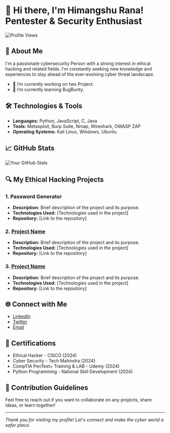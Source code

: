# 👋 Hi there, I'm Himangshu Rana! Pentester & Security Enthusiast

![Profile Views](https://komarev.com/ghpvc/?username=himangshurana&color=blue)

## 👤 About Me

I'm a passionate cybersecurity Person with a strong interest in ethical hacking and related fields. I'm constantly seeking new knowledge and experiences to stay ahead of the ever-evolving cyber threat landscape.

- 🔭 I’m currently working on two Project.
- 🌱 I’m currently learning BugBunty.

## 🛠️ Technologies & Tools

- **Languages:** Python, JavaScript, C, Java
- **Tools:** Metasploit, Burp Suite, Nmap, Wireshark, OWASP ZAP
- **Operating Systems:** Kali Linux, Windows, Ubuntu

## 📈 GitHub Stats

![Your GitHub Stats](https://github-readme-stats.vercel.app/api?username=himangshurana&show_icons=true&hide_title=true&count_private=true&theme=radical)

## 🔍 My Ethical Hacking Projects

### 1. Password Generator
- **Description:** Brief description of the project and its purpose.
- **Technologies Used:** [Technologies used in the project]
- **Repository:** [Link to the repository]

### 2. [Project Name](link-to-project)
- **Description:** Brief description of the project and its purpose.
- **Technologies Used:** [Technologies used in the project]
- **Repository:** [Link to the repository]

### 3. [Project Name](link-to-project)
- **Description:** Brief description of the project and its purpose.
- **Technologies Used:** [Technologies used in the project]
- **Repository:** [Link to the repository]

## 🌐 Connect with Me

- [LinkedIn]([your-linkedin-profile](https://www.linkedin.com/in/himangshurana/))
- [Twitter]([your-twitter-handle](https://x.com/iamrana013))
- [Email](mailto:tohimangshurana.com)

## 📜 Certifications

- Ethical Hacker - CISCO (2024)
- Cyber Security - Tech Mahindra  (2024)
- CompTIA PenTest+ Training & LAB - Udemy (2024)
- Python Programming - National Skill Development (2024)


## 🤝 Contribution Guidelines

Feel free to reach out if you want to collaborate on any projects, share ideas, or learn together!

---

*Thank you for visiting my profile! Let's connect and make the cyber world a safer place.*
